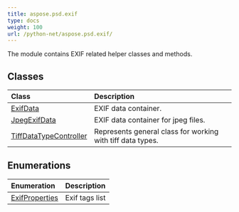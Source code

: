 ```yaml
---
title: aspose.psd.exif
type: docs
weight: 100
url: /python-net/aspose.psd.exif/
---
```



The module contains EXIF related helper classes and methods.

## **Classes**
| **Class** | **Description** |
| :- | :- |
| [ExifData](/psd/python-net/aspose.psd.exif/exifdata/) | EXIF data container. |
| [JpegExifData](/psd/python-net/aspose.psd.exif/jpegexifdata/) | EXIF data container for jpeg files. |
| [TiffDataTypeController](/psd/python-net/aspose.psd.exif/tiffdatatypecontroller/) | Represents general class for working with tiff data types. |
## **Enumerations**
| **Enumeration** | **Description** |
| :- | :- |
| [ExifProperties](/psd/python-net/aspose.psd.exif/exifproperties/) | Exif tags list |
